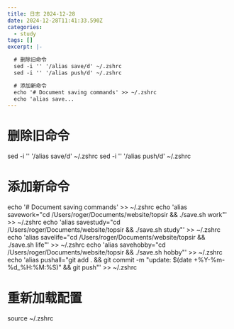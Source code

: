 ```yaml
---
title: 日志 2024-12-28
date: 2024-12-28T11:41:33.590Z
categories:
  - study
tags: []
excerpt: |-

  # 删除旧命令
  sed -i '' '/alias save/d' ~/.zshrc
  sed -i '' '/alias push/d' ~/.zshrc

  # 添加新命令
  echo '# Document saving commands' >> ~/.zshrc
  echo 'alias save...
---
```


# 删除旧命令
sed -i '' '/alias save/d' ~/.zshrc
sed -i '' '/alias push/d' ~/.zshrc

# 添加新命令
echo '# Document saving commands' >> ~/.zshrc
echo 'alias savework="cd /Users/roger/Documents/website/topsir && ./save.sh work"' >> ~/.zshrc
echo 'alias savestudy="cd /Users/roger/Documents/website/topsir && ./save.sh study"' >> ~/.zshrc
echo 'alias savelife="cd /Users/roger/Documents/website/topsir && ./save.sh life"' >> ~/.zshrc
echo 'alias savehobby="cd /Users/roger/Documents/website/topsir && ./save.sh hobby"' >> ~/.zshrc
echo 'alias pushall="git add . && git commit -m \"update: \$(date +%Y-%m-%d_%H:%M:%S)\" && git push"' >> ~/.zshrc

# 重新加载配置
source ~/.zshrc
